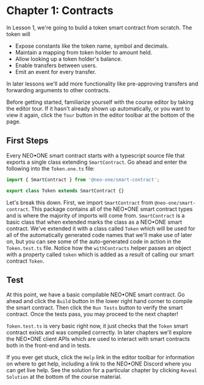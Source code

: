# Chapter 1: Contracts

In Lesson 1, we're going to build a token smart contract from scratch. The token will

 - Expose constants like the token name, symbol and decimals.
 - Maintain a mapping from token holder to amount held.
 - Allow looking up a token holder's balance.
 - Enable transfers between users.
 - Emit an event for every transfer.

In later lessons we'll add more functionality like pre-approving transfers and forwarding arguments to other contracts.

Before getting started, familiarize yourself with the course editor by taking the editor tour. If it hasn't already shown up automatically, or you want to view it again, click the `Tour` button in the editor toolbar at the bottom of the page.

## First Steps

Every NEO•ONE smart contract starts with a typescript source file that exports a single class extending `SmartContract`. Go ahead and enter the following into the `Token.one.ts` file:

```typescript
import { SmartContract } from '@neo-one/smart-contract';

export class Token extends SmartContract {}
```

Let's break this down. First, we import `SmartContract` from `@neo-one/smart-contract`. This package contains all of the NEO•ONE smart contract types and is where the majority of imports will come from. `SmartContract` is a basic class that when extended marks the class as a NEO•ONE smart contract. We've extended it with a class called `Token` which will be used for all of the automatically generated code names that we'll make use of later on, but you can see some of the auto-generated code in action in the `Token.test.ts` file. Notice how the `withContracts` helper passes an object with a property called `token` which is added as a result of calling our smart contract `Token`.

## Test

At this point, we have a basic compilable NEO•ONE smart contract. Go ahead and click the `Build` button in the lower right hand corner to compile the smart contract. Then click the `Run Tests` button to verify the smart contract. Once the tests pass, you may proceed to the next chapter!

`Token.test.ts` is very basic right now, it just checks that the `Token` smart contract exists and was compiled correctly. In later chapters we'll explore the NEO•ONE client APIs which are used to interact with smart contracts both in the front-end and in tests.

If you ever get stuck, click the `Help` link in the editor toolbar for information on where to get help, including a link to the NEO•ONE Discord where you can get live help. See the solution for a particular chapter by clicking `Reveal Solution` at the bottom of the course material.
